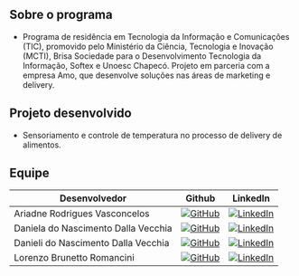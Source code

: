 ## Sobre o programa
- Programa de residência em Tecnologia da Informação e Comunicações (TIC), promovido pelo Ministério da Ciência, Tecnologia e Inovação (MCTI), Brisa Sociedade para o Desenvolvimento Tecnologia da Informação, Softex e Unoesc Chapecó. Projeto em parceria com a empresa Amo, que desenvolve soluções nas áreas de marketing e delivery.

## Projeto desenvolvido
- Sensoriamento e controle de temperatura no processo de delivery de alimentos.

## Equipe 

Desenvolvedor   | Github | LinkedIn
--------- | ------ | ------
Ariadne Rodrigues Vasconcelos | [![GitHub](https://img.shields.io/badge/GitHub-100000?style=for-the-badge&logo=github&logoColor=white)](https://github.com/AriRVasc) | [![LinkedIn](https://img.shields.io/badge/LinkedIn-0077B5?style=for-the-badge&logo=linkedin&logoColor=white)](https://www.linkedin.com/in/devari/)
Daniela do Nascimento Dalla Vecchia | [![GitHub](https://img.shields.io/badge/GitHub-100000?style=for-the-badge&logo=github&logoColor=white)](https://github.com/Daniela-ndv) | [![LinkedIn](https://img.shields.io/badge/LinkedIn-0077B5?style=for-the-badge&logo=linkedin&logoColor=white)](https://www.linkedin.com/in/daniela-do-nascimento-dalla-vecchia-052414280/) 
Danieli do Nascimento Dalla Vecchia | [![GitHub](https://img.shields.io/badge/GitHub-100000?style=for-the-badge&logo=github&logoColor=white)](https://github.com/Leli2004) | [![LinkedIn](https://img.shields.io/badge/LinkedIn-0077B5?style=for-the-badge&logo=linkedin&logoColor=white)](https://www.linkedin.com/in/danieli-do-nascimento-dalla-vecchia) 
Lorenzo Brunetto Romancini | [![GitHub](https://img.shields.io/badge/GitHub-100000?style=for-the-badge&logo=github&logoColor=white)](https://github.com/lbromancini) | [![LinkedIn](https://img.shields.io/badge/LinkedIn-0077B5?style=for-the-badge&logo=linkedin&logoColor=white)](https://www.linkedin.com/in/lorenzo-brunetto-romancini-32493a17a/) 
